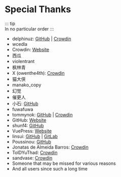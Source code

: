 # Special Thanks

::: tip  
In no particular order
:::

* delphinuz: [GitHub](https://github.com/delphinuz) | [Crowdin](https://crowdin.com/profile/delphinuz)
* wcedla
* Crowdin: [Website](https://crowdin.com/)
* 西瓜
* violentrant
* 枫林青
* X (owenthe4th): [Crowdin](https://crowdin.com/profile/owenthe4th)
* 猫大侠
* manako_copy
* 幻觉
* 催更人
* 小石: [GitHub](https://github.com/xs314)
* fuwafuwa
* tommynok: [GitHub](https://github.com/tommynok) | [Crowdin](https://crowdin.com/profile/tommynok)
* GitHub: [Website](https://github.com/)
* shunf4: [GitHub](https://github.com/shunf4)
* VuePress: [Website](https://github.com/vuepress/)
* linsui: [GitHub](https://github.com/linsui) | [GitLab](https://gitlab.com/linsui)
* Poussinou: [GitHub](https://github.com/Poussinou)
* Jonatas de Almeida Barros: [Crowdin](https://crowdin.com/profile/ajonatas56)
* TolDYuThad: [Crowdin](https://crowdin.com/profile/toldyuthad)
* sandvase: [Crowdin](https://crowdin.com/profile/sandvase)
* Someone that may be missed for various reasons
* And all users since such a long time
